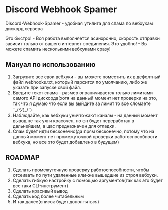 # Discord Webhook Spamer

Discord-Webhook-Spamer - удобная утилита для спама по вебхукам дискорд сервера

Это быстро! - Вся работа выполняется асинхронно, скорость отправки зависит только от вашего интернет соединения.
Это удобно! - Вы можете спамить несколькими вебхуками сразу! 

## Мануал по использованию
1. Загрузите все свои вебхуки - вы можете поместить их в дефолтный файл webhooks.txt, который парсится по умолчанию, либо же указать при запуске свой файл.
2. Введите текст спама - размер ограничивается только лимитами самого API дискорда(хотя на данный момент нет проверки на это, так что я думаю что если вы выйдите за лимит то все сломаете ¯\_(ツ)_/¯)
3. Наблюдайте, как вебхуки уничтожают каналы - на данный момент вывод не так уж и красочен, но он будет переработан в дальнейшем, а щас предназначен для отладки.
4. Спам будет идти бесконечно(да прям бесконечно, потому что на данный момент нет промежуточной проверки работоспособности вебхука, но все это будет добавлено в будущем)

## ROADMAP
1. Сделать промежуточную проверку работоспособности, чтобы отсеивать по пути удаленные или-же вышедшие из строя вебхуки.
2. Сделать гибкую настройку с помощью аргументов(так как это будет все таки CLI-инструмент)
3. Сделать красивый вывод
4. Сделать код более читабельным
5. И так далее(список будет дополняться) 
